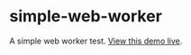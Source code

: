# simple-web-worker

A simple web worker test. [View this demo live](http://viktorkorolyuk.github.io/simple-web-worker/).
